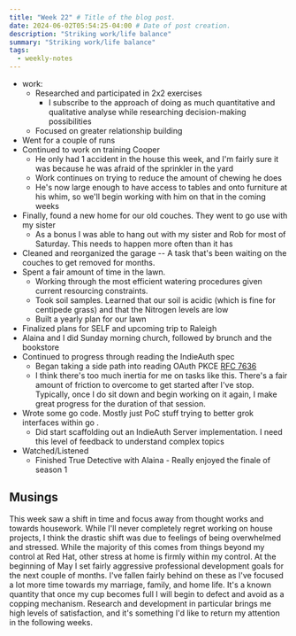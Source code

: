 ```yaml
---
title: "Week 22" # Title of the blog post.
date: 2024-06-02T05:54:25-04:00 # Date of post creation.
description: "Striking work/life balance"
summary: "Striking work/life balance"
tags:
  - weekly-notes
---
```


- work:
  - Researched and participated in 2x2 exercises
    - I subscribe to the approach of doing as much quantitative and qualitative analyse while researching decision-making possibilities
  - Focused on greater relationship building
- Went for a couple of runs
- Continued to work on training Cooper
  - He only had 1 accident in the house this week, and I'm fairly sure it was because he was afraid of the sprinkler in the yard
  - Work continues on trying to reduce the amount of chewing he does
  - He's now large enough to have access to tables and onto furniture at his whim, so we'll begin working with him on that in the coming weeks
- Finally, found a new home for our old couches. They went to go use with my sister
  - As a bonus I was able to hang out with my sister and Rob for most of Saturday. This needs to happen more often than it has
- Cleaned and reorganized the garage -- A task that's been waiting on the couches to get removed for months.
- Spent a fair amount of time in the lawn.
  - Working through the most efficient watering procedures given current resourcing constraints.
  - Took soil samples. Learned that our soil is acidic (which is fine for centipede grass) and that the Nitrogen levels are low
  - Built a yearly plan for our lawn
- Finalized plans for SELF and upcoming trip to Raleigh
- Alaina and I did Sunday morning church, followed by brunch and the bookstore
- Continued to progress through reading the IndieAuth spec
  - Began taking a side path into reading OAuth PKCE [RFC 7636](https://www.rfc-editor.org/rfc/rfc7636)
  - I think there's too much inertia for me on tasks like this. There's a fair amount of friction to overcome to get started after I've stop. Typically, once I do sit down and begin working on it again, I make great progress for the duration of that session.
- Wrote some go code. Mostly just PoC stuff trying to better grok interfaces within go .
  - Did start scaffolding out an IndieAuth Server implementation. I need this level of feedback to understand complex topics
- Watched/Listened
  - Finished True Detective with Alaina - Really enjoyed the finale of season 1

## Musings

This week saw a shift in time and focus away from thought works and towards housework. While I'll never completely regret working on house projects, I think the drastic shift was due to feelings of being overwhelmed and stressed. While the majority of this comes from things beyond my control at Red Hat, other stress at home is firmly within my control. At the beginning of May I set fairly aggressive professional development goals for the next couple of months. I've fallen fairly behind on these as I've focused a lot more time towards my marriage, family, and home life. It's a known quantity that once my cup becomes full I will begin to defect and avoid as a copping mechanism. Research and development in particular brings me high levels of satisfaction, and it's something I'd like to return my attention in the following weeks.